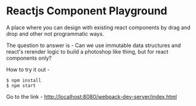 Reactjs Component Playground
============================

A place where you can design with existing react components by drag and drop and other not programmatic ways.

The question to answer is - Can we use immutable data structures and react's rerender logic to build a photoshop like thing, but for react components only?

How to try it out - 

```
$ npm install
$ npm start
```

Go to the link - [http://localhost:8080/webpack-dev-server/index.html](http://localhost:8080/webpack-dev-server/index.html)